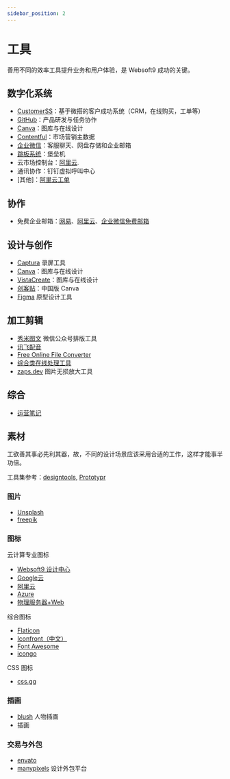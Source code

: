 ```yaml
---
sidebar_position: 2
---
```

 
# 工具

善用不同的效率工具提升业务和用户体验，是 Websoft9 成功的关键。

## 数字化系统

* [CustomerSS](https://weda.websoft9.com/adminportal/#/app/app-xm3atdwd?envType=prod/)：基于微搭的客户成功系统（CRM，在线购买，工单等）
* [GitHub](https://github.com/websoft9)：产品研发与任务协作
* [Canva](https://www.canva.cn/)：图库与在线设计
* [Contentful](https://contentful.com/)：市场营销主数据
* [企业微信](https://contentful.com/)：客服聊天、网盘存储和企业邮箱
* [跳板系统](http://47.75.113.190:9001/#/login)：堡垒机
* 云市场控制台：[阿里云](https://msp.aliyun.com).
* 通讯协作：钉钉虚拟呼叫中心
* [其他]：[阿里云工单](https://easyticket.aliyun.com/)

## 协作

* 免费企业邮箱：[网易](https://ym.163.com/)、[阿里云](https://wanwang.aliyun.com/mail)、[企业微信免费邮箱](https://work.weixin.qq.com/mail/)

## 设计与创作

* [Captura](https://mathewsachin.github.io/Captura/) 录屏工具
* [Canva](https://www.canva.cn/)：图库与在线设计
* [VistaCreate](https://create.vista.com/)：图库与在线设计
* [创客贴](https://www.chuangkit.com/)：中国版 Canva
* [Figma](https://www.figma.com/) 原型设计工具

## 加工剪辑

* [秀米图文](https://xiumi.us/#/) 微信公众号排版工具
* [讯飞配音](https://peiyin.xunfei.cn/)
* [Free Online File Converter](https://www.online-convert.com/)
* [综合类在线处理工具](https://123apps.com/cn/)
* [zaps.dev](https://ojoy.zaps.dev/) 图片无损放大工具

## 综合 

* [运营笔记](https://www.yunyingbiji.cn/)

## 素材 

工欲善其事必先利其器，故，不同的设计场景应该采用合适的工作，这样才能事半功倍。

工具集参考：[designtools](https://designtools.cc/), [Prototypr](https://prototypr.io/prototyping/)

### 图片

- [Unsplash](https://unsplash.com/)
- [freepik](https://www.freepik.com/)

### 图标

云计算专业图标  

- [Websoft9 设计中心](https://www.iconfont.cn/user/detail?uid=7994141)
- [Google云](https://cloud.google.com/icons/)
- [阿里云](https://www.iconfont.cn/user/detail?userViewType=collections&uid=6856114)
- [Azure](https://www.microsoft.com/en-us/surface?icid=mscom_marcom_dlc)
- [物理服务器+Web](https://www.iconfinder.com/WHCompare)

综合图标  

- [Flaticon](https://www.flaticon.com/)
- [Iconfront（中文）](https://www.iconfont.cn/)
- [Font Awesome](https://fontawesome.com/)
- [icongo](https://icongo.github.io/#/)

CSS 图标

- [css.gg](https://css.gg/)

### 插画

* [blush](https://blush.design/zh-CN/plans) 人物插画
* [](https://iconscout.com/) 插画

### 交易与外包

* [envato](https://www.envato.com/)
* [manypixels](https://www.manypixels.co/) 设计外包平台

